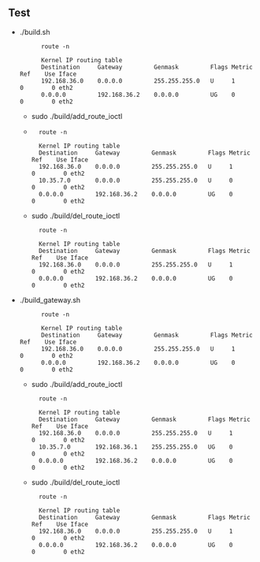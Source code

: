 ## Test

* ./build.sh

            route -n

            Kernel IP routing table
            Destination     Gateway         Genmask         Flags Metric Ref    Use Iface
            192.168.36.0    0.0.0.0         255.255.255.0   U     1      0        0 eth2
            0.0.0.0         192.168.36.2    0.0.0.0         UG    0      0        0 eth2

    * sudo ./build/add_route_ioctl 
    * 
            route -n

            Kernel IP routing table
            Destination     Gateway         Genmask         Flags Metric Ref    Use Iface
            192.168.36.0    0.0.0.0         255.255.255.0   U     1      0        0 eth2
            10.35.7.0       0.0.0.0         255.255.255.0   U     0      0        0 eth2
            0.0.0.0         192.168.36.2    0.0.0.0         UG    0      0        0 eth2

    * sudo ./build/del_route_ioctl 

            route -n

            Kernel IP routing table
            Destination     Gateway         Genmask         Flags Metric Ref    Use Iface
            192.168.36.0    0.0.0.0         255.255.255.0   U     1      0        0 eth2
            0.0.0.0         192.168.36.2    0.0.0.0         UG    0      0        0 eth2

* ./build_gateway.sh

            route -n

            Kernel IP routing table
            Destination     Gateway         Genmask         Flags Metric Ref    Use Iface
            192.168.36.0    0.0.0.0         255.255.255.0   U     1      0        0 eth2
            0.0.0.0         192.168.36.2    0.0.0.0         UG    0      0        0 eth2

    * sudo ./build/add_route_ioctl 

            route -n

            Kernel IP routing table
            Destination     Gateway         Genmask         Flags Metric Ref    Use Iface
            192.168.36.0    0.0.0.0         255.255.255.0   U     1      0        0 eth2
            10.35.7.0       192.168.36.1    255.255.255.0   UG    0      0        0 eth2
            0.0.0.0         192.168.36.2    0.0.0.0         UG    0      0        0 eth2

    * sudo ./build/del_route_ioctl 

            route -n

            Kernel IP routing table
            Destination     Gateway         Genmask         Flags Metric Ref    Use Iface
            192.168.36.0    0.0.0.0         255.255.255.0   U     1      0        0 eth2
            0.0.0.0         192.168.36.2    0.0.0.0         UG    0      0        0 eth2